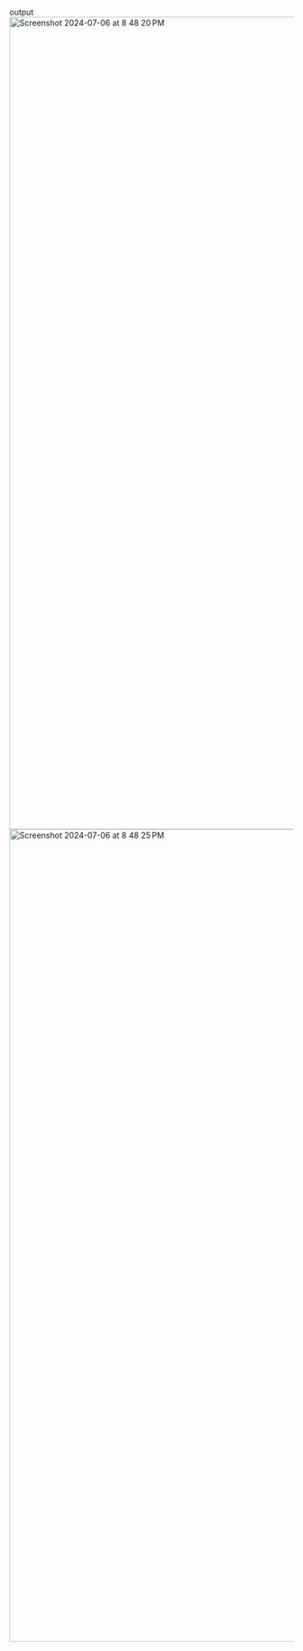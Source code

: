 output
<img width="1440" alt="Screenshot 2024-07-06 at 8 48 20 PM" src="https://github.com/Yuva7803/calc/assets/138141904/346d0b4c-14c9-4fa3-bb0a-c5b3610d42c0">
<img width="1440" alt="Screenshot 2024-07-06 at 8 48 25 PM" src="https://github.com/Yuva7803/calc/assets/138141904/62e57a85-05fc-422f-8339-46d55fd40c59">
